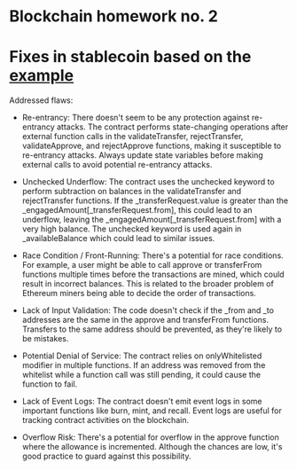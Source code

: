 # Blockchain homework no. 2
# Fixes in stablecoin based on the [example](https://etherscan.io/address/0xf7790914dc335b20aa19d7c9c9171e14e278a134#code)

Addressed flaws:
* Re-entrancy: There doesn't seem to be any protection against re-entrancy attacks. The contract performs state-changing operations after external function calls in the validateTransfer, rejectTransfer, validateApprove, and rejectApprove functions, making it susceptible to re-entrancy attacks. Always update state variables before making external calls to avoid potential re-entrancy attacks.

* Unchecked Underflow: The contract uses the unchecked keyword to perform subtraction on balances in the validateTransfer and rejectTransfer functions. If the _transferRequest.value is greater than the _engagedAmount[_transferRequest.from], this could lead to an underflow, leaving the _engagedAmount[_transferRequest.from] with a very high balance. The unchecked keyword is used again in _availableBalance which could lead to similar issues.

* Race Condition / Front-Running: There's a potential for race conditions. For example, a user might be able to call approve or transferFrom functions multiple times before the transactions are mined, which could result in incorrect balances. This is related to the broader problem of Ethereum miners being able to decide the order of transactions.

* Lack of Input Validation: The code doesn't check if the _from and _to addresses are the same in the approve and transferFrom functions. Transfers to the same address should be prevented, as they're likely to be mistakes.

* Potential Denial of Service: The contract relies on onlyWhitelisted modifier in multiple functions. If an address was removed from the whitelist while a function call was still pending, it could cause the function to fail.

* Lack of Event Logs: The contract doesn't emit event logs in some important functions like burn, mint, and recall. Event logs are useful for tracking contract activities on the blockchain.

* Overflow Risk: There's a potential for overflow in the approve function where the allowance is incremented. Although the chances are low, it's good practice to guard against this possibility.

